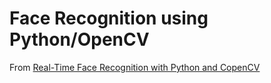# Face Recognition using Python/OpenCV

From [Real-Time Face Recognition with Python and CopenCV](https://www.youtube.com/watch?list=TLGGbq-milPTzbsyNzEyMjAyMw&v=dY29JzuMJJU})